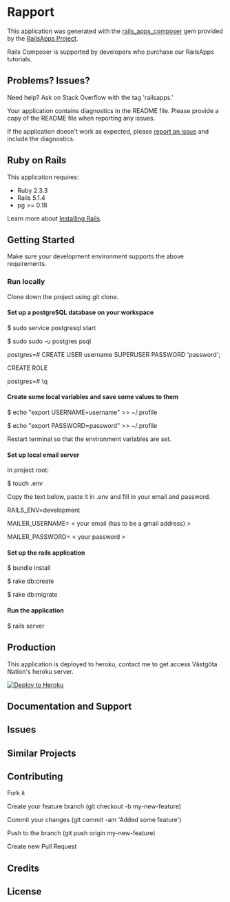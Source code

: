 Rapport
================

This application was generated with the [rails_apps_composer](https://github.com/RailsApps/rails_apps_composer) gem
provided by the [RailsApps Project](http://railsapps.github.io/).

Rails Composer is supported by developers who purchase our RailsApps tutorials.

Problems? Issues?
-----------

Need help? Ask on Stack Overflow with the tag 'railsapps.'

Your application contains diagnostics in the README file. Please provide a copy of the README file when reporting any issues.

If the application doesn't work as expected, please [report an issue](https://github.com/RailsApps/rails_apps_composer/issues)
and include the diagnostics.

Ruby on Rails
-------------

This application requires:

- Ruby 2.3.3
- Rails 5.1.4
- pg >= 0.18

Learn more about [Installing Rails](http://railsapps.github.io/installing-rails.html).

Getting Started
---------------

Make sure your development environment supports the above requirements.

### Run locally

Clone down the project using git clone.

#### Set up a postgreSQL database on your workspace  

$ sudo service postgresql start

$ sudo sudo -u postgres psql

postgres=# CREATE USER username SUPERUSER PASSWORD 'password';

CREATE ROLE

postgres=# \q

#### Create some local variables and save some values to them 

$ echo "export USERNAME=username" >> ~/.profile

$ echo "export PASSWORD=password" >> ~/.profile

Restart terminal so that the environment variables are set.

#### Set up local email server

In project root:

$ touch .env

Copy the text below, paste it in .env and fill in your email and password.

RAILS_ENV=development

MAILER_USERNAME= < your email (has to be a gmail address) >

MAILER_PASSWORD= < your password >

#### Set up the rails application

$ bundle install

$ rake db:create

$ rake db:migrate

#### Run the application

$ rails server

Production
------------

This application is deployed to heroku, contact me to get access Västgöta Nation's heroku server.

[![Deploy to Heroku](https://www.herokucdn.com/deploy/button.png)](https://heroku.com/deploy)

Documentation and Support
-------------------------

Issues
-------------

Similar Projects
----------------

Contributing
------------

Fork it

Create your feature branch (git checkout -b my-new-feature)

Commit your changes (git commit -am 'Added some feature')

Push to the branch (git push origin my-new-feature)

Create new Pull Request

Credits
-------

License
-------
